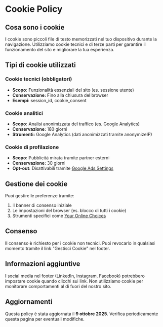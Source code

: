 # Cookie Policy

## Cosa sono i cookie

I cookie sono piccoli file di testo memorizzati nel tuo dispositivo durante la navigazione. Utilizziamo cookie tecnici e di terze parti per garantire il funzionamento del sito e migliorare la tua esperienza.

## Tipi di cookie utilizzati

### Cookie tecnici (obbligatori)

- **Scopo:** Funzionalità essenziali del sito (es. sessione utente)
- **Conservazione:** Fino alla chiusura del browser
- **Esempi:** session_id, cookie_consent

### Cookie analitici

- **Scopo:** Analisi anonimizzata del traffico (es. Google Analytics)
- **Conservazione:** 180 giorni
- **Strumenti:** Google Analytics (dati anonimizzati tramite anonymizeIP)

### Cookie di profilazione

- **Scopo:** Pubblicità mirata tramite partner esterni
- **Conservazione:** 30 giorni
- **Opt-out:** Disattivabili tramite [Google Ads Settings](https://adssettings.google.com)

## Gestione dei cookie

Puoi gestire le preferenze tramite:

1. Il banner di consenso iniziale
2. Le impostazioni del browser (es. blocco di tutti i cookie)
3. Strumenti specifici come [Your Online Choices](https://www.youronlinechoices.com/it/)

## Consenso

Il consenso è richiesto per i cookie non tecnici. Puoi revocarlo in qualsiasi momento tramite il link "Gestisci Cookie" nel footer.

## Informazioni aggiuntive

I social media nel footer (LinkedIn, Instagram, Facebook) potrebbero impostare cookie quando clicchi sui link. Non utilizziamo cookie per monitorare comportamenti al di fuori del nostro sito.

## Aggiornamenti

Questa policy è stata aggiornata il **9 ottobre 2025**. Verifica periodicamente questa pagina per eventuali modifiche.